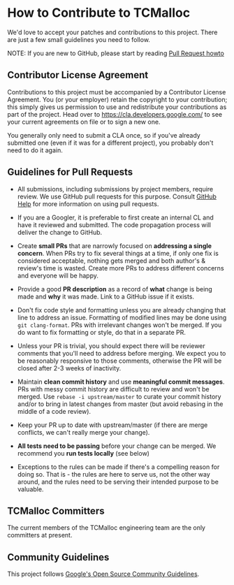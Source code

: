 # How to Contribute to TCMalloc

We'd love to accept your patches and contributions to this project. There are
just a few small guidelines you need to follow.

NOTE: If you are new to GitHub, please start by reading [Pull Request
howto](https://help.github.com/articles/about-pull-requests/)

## Contributor License Agreement

Contributions to this project must be accompanied by a Contributor License
Agreement. You (or your employer) retain the copyright to your contribution;
this simply gives us permission to use and redistribute your contributions as
part of the project. Head over to <https://cla.developers.google.com/> to see
your current agreements on file or to sign a new one.

You generally only need to submit a CLA once, so if you've already submitted one
(even if it was for a different project), you probably don't need to do it
again.

## Guidelines for Pull Requests

*  All submissions, including submissions by project members, require review.
   We use GitHub pull requests for this purpose. Consult
   [GitHub Help](https://help.github.com/articles/about-pull-requests/) for more
   information on using pull requests.

*  If you are a Googler, it is preferable to first create an internal CL and
   have it reviewed and submitted. The code propagation process will deliver
   the change to GitHub.

*  Create **small PRs** that are narrowly focused on **addressing a single concern**.
   When PRs try to fix several things at a time, if only one fix is considered
   acceptable, nothing gets merged and both author's & review's time is wasted.
   Create more PRs to address different concerns and everyone will be happy.

*  Provide a good **PR description** as a record of **what** change is being
   made and **why** it was made. Link to a GitHub issue if it exists.

*  Don't fix code style and formatting unless you are already changing that line
   to address an issue. Formatting of modified lines may be done using
   `git clang-format`. PRs with irrelevant changes won't be merged. If you do
   want to fix formatting or style, do that in a separate PR.

*  Unless your PR is trivial, you should expect there will be reviewer comments
   that you'll need to address before merging. We expect you to be reasonably
   responsive to those comments, otherwise the PR will be closed after 2-3 weeks
   of inactivity.

*  Maintain **clean commit history** and use **meaningful commit messages**.
   PRs with messy commit history are difficult to review and won't be merged.
   Use `rebase -i upstream/master` to curate your commit history and/or to
   bring in latest changes from master (but avoid rebasing in the middle of a
   code review).

*  Keep your PR up to date with upstream/master (if there are merge conflicts,
   we can't really merge your change).

*  **All tests need to be passing** before your change can be merged. We
   recommend you **run tests locally** (see below)

*  Exceptions to the rules can be made if there's a compelling reason for doing
   so. That is - the rules are here to serve us, not the other way around, and
   the rules need to be serving their intended purpose to be valuable.

## TCMalloc Committers

The current members of the TCMalloc engineering team are the only committers at
present.

## Community Guidelines

This project follows
[Google's Open Source Community Guidelines](https://opensource.google.com/conduct/).
